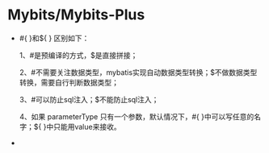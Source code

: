 # Mybits/Mybits-Plus

* #{ }和${ }  区别如下：

  1、#是预编译的方式，$是直接拼接；

  2、#不需要关注数据类型，mybatis实现自动数据类型转换；$不做数据类型转换，需要自行判断数据类型；

  3、#可以防止sql注入；$不能防止sql注入；

  4、如果 parameterType 只有一个参数，默认情况下，#{ }中可以写任意的名字；${ }中只能用value来接收。

* 